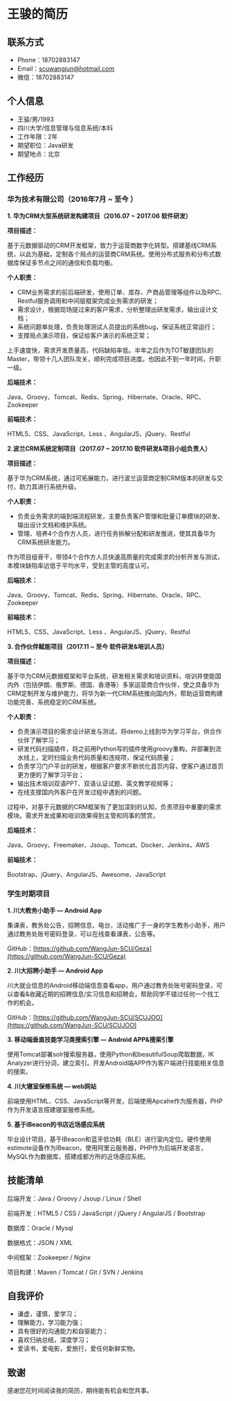 # 王骏的简历

## 联系方式

* Phone：18702883147
* Email：scuwangjun@hotmail.com
* 微信：18702883147

## 个人信息

* 王骏/男/1993
* 四川大学/信息管理与信息系统/本科
* 工作年限：2年
* 期望职位：Java研发
* 期望地点：北京

## 工作经历

### 华为技术有限公司（2016年7月 ~ 至今 ）

**1. 华为CRM大型系统研发构建项目（2016.07 ~ 2017.06  软件研发）**

**项目描述：**

基于元数据驱动的CRM开发框架，致力于运营商数字化转型。搭建基线CRM系统，以此为基础，定制各个局点的运营商CRM系统。使用分布式服务和分布式数据库保证多节点之间的通信和负载均衡。

**个人职责：**

* CRM业务需求的前后端研发，使用订单、库存、产商品管理等组件以及RPC、Restful服务调用和中间层框架完成业务需求的研发；
* 需求设计，根据现场提过来的客户需求，分析整理出研发需求，输出设计文档；
* 系统问题单处理，负责处理测试人员提出的系统bug，保证系统正常运行；
* 支撑局点演示项目，保证给客户演示的系统正常；

上手速度快，需求开发质量高，代码缺陷率低。半年之后作为TOT敏捷团队的Master，带领十几人团队攻关，顺利完成项目进度。也因此不到一年时间，升职一级。

**后端技术：**

Java、Groovy、Tomcat、Redis、Spring、Hibernate、Oracle、RPC、Zookeeper

**前端技术：**

HTML5、CSS、JavaScript、Less 、AngularJS、jQuery、Restful

**2.波兰CRM系统定制项目（2017.07 ~ 2017.10  软件研发&项目小组负责人）**

**项目描述：**

基于华为CRM系统，通过可拓展能力，进行波兰运营商定制CRM版本的研发与交付，助力其进行系统升级。

**个人职责：**

* 负责业务需求的端到端流程研发，主要负责客户管理和批量订单模块的研发、输出设计文档和维护系统。
* 管理、培养4个合作方人员，进行任务拆解分配和研发推进，使其具备华为CRM系统研发能力。

作为项目组骨干，带领4个合作方人员快速高质量的完成需求的分析开发与测试，本模块缺陷率远低于平均水平，受到主管的高度认可。

**后端技术：**

Java、Groovy、Tomcat、Redis、Spring、Hibernate、Oracle、RPC、Zookeeper

**前端技术：**

HTML5、CSS、JavaScript、Less 、AngularJS、jQuery、Restful

**3. 合作伙伴赋能项目（2017.11 ~ 至今  软件研发&培训人员）**

**项目描述：**

基于华为CRM元数据框架和平台系统，研发相关需求和培训资料，培训并使能国内外（包括伊朗、俄罗斯、德国、香港等）多家运营商合作伙伴，使之具备华为CRM定制开发与维护能力，将华为新一代CRM系统推向国内外，帮助运营商构建功能完善、系统稳定的CRM系统。

**个人职责：**

* 负责演示项目的需求设计研发与测试，将demo上线到华为学习平台，供合作伙伴了解学习；
* 研发代码扫描插件，将之前用Python写的插件使用groovy重构，并部署到流水线上，定时扫描业务代码质量和违规项，保证代码质量；
* 负责学习门户平台的研发，根据客户要求不断优化首页内容，使客户通过首页更方便的了解学习平台；
* 输出技术培训双语PPT、双语认证试题、英文教学视频等；
* 在线支撑国内外客户在开发过程中遇到的问题。

过程中，对基于元数据的CRM框架有了更加深刻的认知，负责项目中重要的需求模块。需求开发成果和培训效果得到主管和同事的赞赏。

**后端技术：**

Java、Groovy、Freemaker、Jsoup、Tomcat、Docker、Jenkins、AWS

**前端技术：**

Bootstrap、jQuery、AngularJS、Awesome、JavaScript

### 学生时期项目

**1. 川大教务小助手 — Android App**

集课表，教务处公告，招聘信息，电台，活动推广于一身的学生教务小助手，用户通过教务处账号密码登录，可以在线查看课表，公告等。

GitHub：[https://github.com/WangJun-SCU/Geza](https://github.com/WangJun-SCU/Geza)

**2.  川大招聘小助手 — Android App**

川大就业信息的Android移动端信息查看app，用户通过教务处账号密码登录，可以查看&收藏近期的招聘信息/实习信息和招聘会，帮助同学不错过任何一个找工作的机会。

GitHub：[https://github.com/WangJun-SCU/SCUJOO](https://github.com/WangJun-SCU/SCUJOO)

**3. 移动端垂直技能学习类搜索引擎 — Android APP&搜索引擎**

使用Tomcat部署solr搜索服务器，使用Python和beautifulSoup爬取数据，IK Analyzer进行分词，建立索引。开发Android端APP作为客户端进行技能相关信息的搜索。

**4. 川大寝室保修系统 — web网站**

前端使用HTML、CSS、JavaScript等开发，后端使用Apcahe作为服务器，PHP作为开发语言搭建寝室报修系统。

**5. 基于iBeacon的书店近场感应系统**

毕业设计项目，基于IBeacon和蓝牙低功耗（BLE）进行室内定位。硬件使用estimote设备作为IBeacon，使用阿里云服务器，PHP作为后端开发语言，MySQL作为数据库，搭建成都方所的近场感应系统。

## 技能清单

后端开发：Java / Groovy / Jsoup / Linux / Shell

前端开发：HTML5 / CSS / JavaScript / jQuery / AngularJS / Bootstrap

数据库：Oracle / Mysql

数据格式：JSON / XML

中间框架：Zookeeper / Nginx

项目构建：Maven / Tomcat / Git / SVN / Jenkins

## 自我评价

* 谦虚，谨慎，爱学习；
* 理解能力，学习能力强；
* 具有很好的沟通能力和自驱能力；
* 喜欢归纳总结，深度学习；
* 爱读书，爱电影，爱旅行，爱任何新鲜实物。

## 致谢

感谢您花时间阅读我的简历，期待能有机会和您共事。
